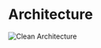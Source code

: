 # Architecture

![Clean Architecture](https://miro.medium.com/max/1400/1*ZdlHz8B0-qu9Y-QO3AXR_w.png)
